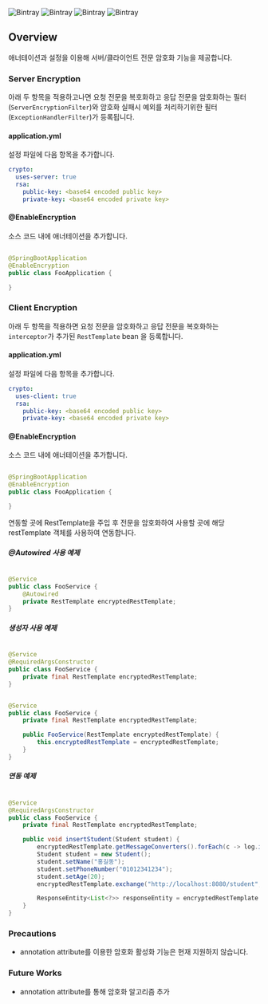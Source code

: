 ![Bintray](https://img.shields.io/badge/library-0.0.1--SNAPSHOT-red)
![Bintray](https://img.shields.io/badge/java-1.8-orange)
![Bintray](https://img.shields.io/badge/spring--boot-2.4.5-yellowgreen)
![Bintray](https://img.shields.io/badge/junit-5-blue)

## Overview

애너테이션과 설정을 이용해 서버/클라이언트 전문 암호화 기능을 제공합니다.

### Server Encryption

아래 두 항목을 적용하고나면 요청 전문을 복호화하고 응답 전문을 암호화하는 필터(`ServerEncryptionFilter`)와 암호화 실패시 예외를 처리하기위한 필터(`ExceptionHandlerFilter`)가
등록됩니다.

#### application.yml

설정 파일에 다음 항목을 추가합니다.

```yaml
crypto:
  uses-server: true
  rsa:
    public-key: <base64 encoded public key>
    private-key: <base64 encoded private key>
```

#### @EnableEncryption

소스 코드 내에 애너테이션을 추가합니다.

```java

@SpringBootApplication
@EnableEncryption
public class FooApplication {

}
```

### Client Encryption

아래 두 항목을 적용하면 요청 전문을 암호화하고 응답 전문을 복호화하는 `interceptor`가 추가된 `RestTemplate` bean 을 등록합니다.

#### application.yml

설정 파일에 다음 항목을 추가합니다.

```yaml
crypto:
  uses-client: true
  rsa:
    public-key: <base64 encoded public key>
    private-key: <base64 encoded private key>
```

#### @EnableEncryption

소스 코드 내에 애너테이션을 추가합니다.

```java

@SpringBootApplication
@EnableEncryption
public class FooApplication {

}
```

연동할 곳에 RestTemplate을 주입 후 전문을 암호화하여 사용할 곳에 해당 restTemplate 객체를 사용하여 연동합니다.

##### @Autowired 사용 예제

```java

@Service
public class FooService {
    @Autowired
    private RestTemplate encryptedRestTemplate;
}
```

##### 생성자 사용 예제

```java

@Service
@RequiredArgsConstructor
public class FooService {
    private final RestTemplate encryptedRestTemplate;
}
```

```java

@Service
public class FooService {
    private final RestTemplate encryptedRestTemplate;

    public FooService(RestTemplate encryptedRestTemplate) {
        this.encryptedRestTemplate = encryptedRestTemplate;
    }
}
```

##### 연동 예제

```java

@Service
@RequiredArgsConstructor
public class FooService {
    private final RestTemplate encryptedRestTemplate;

    public void insertStudent(Student student) {
        encryptedRestTemplate.getMessageConverters().forEach(c -> log.info("{}", c));
        Student student = new Student();
        student.setName("홍길동");
        student.setPhoneNumber("01012341234");
        student.setAge(20);
        encryptedRestTemplate.exchange("http://localhost:8080/student", HttpMethod.POST, new HttpEntity<>(student), Void.class);

        ResponseEntity<List<?>> responseEntity = encryptedRestTemplate.exchange("http://localhost:8080/students", HttpMethod.GET, new HttpEntity<>(null), ParameterizedTypeReference.forType(List.class));
    }
}
```

### Precautions

- annotation attribute를 이용한 암호화 활성화 기능은 현재 지원하지 않습니다.

### Future Works

* annotation attribute를 통해 암호화 알고리즘 추가
